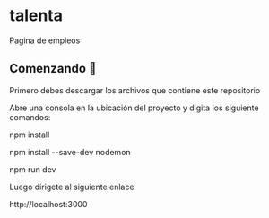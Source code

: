 # talenta

Pagina de empleos

## Comenzando 🚀

Primero debes descargar los archivos que contiene este repositorio

Abre una consola en la ubicación del proyecto y digita los siguiente comandos:


npm install

npm install --save-dev nodemon

npm run dev



Luego dirigete al siguiente enlace

http://localhost:3000


